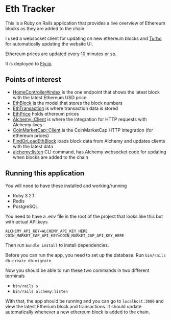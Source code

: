 # Eth Tracker

This is a Ruby on Rails application that provides a live overview of Ethereum blocks as they are added to the chain.

I used a websocket client for updating on new ethereum blocks and [Turbo](https://turbo.hotwired.dev/) for automatically updating the website UI.

Ethereum prices are updated every 10 minutes or so.

It is deployed to [Fly.io](https://fly.io/).

## Points of interest

- [HomeController#index](./app/controllers/home_controller.rb:2) is the one endpoint that shows the latest block with the latest Ethereum USD price
- [EthBlock](./app/models/eth_block.rb) is the model that stores the block numbers
- [EthTransaction](./app/models/eth_transaction.rb) is where transaction data is stored
- [EthPrice](./app/models/eth_price.rb) holds ethereum prices
- [Alchemy::Client](./app/models/alchemy/client.rb) is where the integration for HTTP requests with Alchemy lives
- [CoinMarketCap::Client](./app/models/coin_market_cap/client.rb) is the CoinMarketCap HTTP integration (for ethereum prices)
- [FindOrLoadEthBlock](./app/jobs/find_or_load_eth_block.rb) loads block data from Alchemy and updates clients with the latest data
- [alchemy:listen](./lib/tasks/alchemy.rake) CLI command, has Alchemy websocket code for updating when blocks are added to the chain

## Running this application

You will need to have these installed and working/running

- Ruby 3.2.1
- Redis
- PostgreSQL

You need to have a .env file in the root of the project that looks like this but with actual API keys

```env
ALCHEMY_API_KEY=ALCHEMY_API_KEY_HERE
COIN_MARKET_CAP_API_KEY=COIN_MARKET_CAP_API_KEY_HERE
```

Then run `bundle install` to install dependencies.

Before you can run the app, you need to set up the database. Run `bin/rails db:create db:migrate`.

Now you should be able to run these two commands in two different terminals

- `bin/rails s`
- `bin/rails alchemy:listen`

With that, the app should be running and you can go to `localhost:3000` and view the latest Etherium block and transactions.
It should update automatically whenever a new ethereum block is added to the chain.
